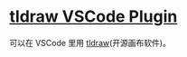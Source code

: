# [tldraw VSCode Plugin](https://marketplace.visualstudio.com/items?itemName=tldraw-org.tldraw-vscode)

可以在 VSCode 里用 [tldraw](https://tldraw.com/)(开源画布软件)。